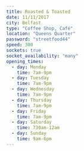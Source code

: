 ```yaml
---
title: Roasted & Toasted
date: 11/11/2017
city: Belfast
type: "Coffee Shop, Café"
location: "Queens Quarter"
password: "streetfood44"
speed: 300
sockets: true
socket_availability: "many"
opening_times:
  - day: Monday
    time: 7am-9pm
  - day: Tuesday
    time: 7am-9pm
  - day: Wednesday
    time: 7am-9pm
  - day: Thursday
    time: 7am-9pm
  - day: Friday
    time: 7am-9pm
  - day: Saturday
    time: 730am-12am
  - day: Sunday
    time: 9am-6pm
---
```

